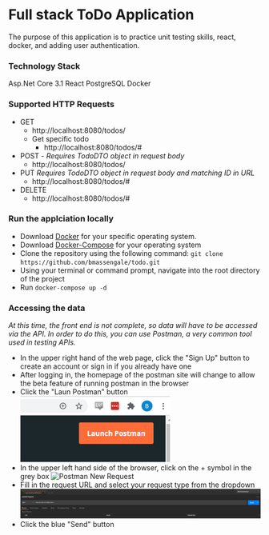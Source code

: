 # Full stack ToDo Application
The purpose of this application is to practice unit testing skills, react, docker, and adding user authentication.

### Technology Stack
Asp.Net Core 3.1
React
PostgreSQL
Docker

### Supported HTTP Requests
* GET
  * http://localhost:8080/todos/
  * Get specific todo 
    * http://localhost:8080/todos/#
* POST - *Requires TodoDTO object in request body*
  * http://localhost:8080/todos/
* PUT *Requires TodoDTO object in request body and matching ID in URL*
  * http://localhost:8080/todos/#
* DELETE
  * http://localhost:8080/todos/#

### Run the applciation locally
* Download [Docker](https://www.docker.com/products/docker-desktop) for your specific operating system.
* Download [Docker-Compose](https://docs.docker.com/compose/install/) for your operating system
* Clone the repository using the following command: `git clone https://github.com/bmassengale/todo.git`
* Using your terminal or command prompt, navigate into the root directory of the project
* Run `docker-compose up -d`

### Accessing the data
*At this time, the front end is not complete, so data will have to be accessed via the API. In order to do this, you can use Postman, a very common tool used in testing APIs.*
* In the upper right hand of the web page, click the "Sign Up" button to create an account or sign in if you already have one
* After logging in, the homepage of the postman site will change to allow the beta feature of running postman in the browser
* Click the "Laun Postman" button
![Launch Postman](/readme-images/launchpostman.png)
* In the upper left hand side of the browser, click on the + symbol in the grey box
![Postman New Request](/readme-images/postman_in_broswer.png)
* Fill in the request URL and select your request type from the dropdown
![Request Filled Out](/readme-images/postman_filled.png)
* Click the blue "Send" button